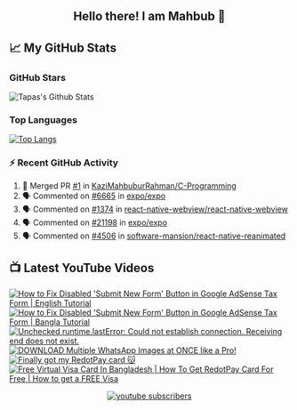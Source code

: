  <h2 align="center">Hello there! I am Mahbub 👋</h2>

## 📈 My GitHub Stats

### GitHub Stars

![Tapas's Github Stats](https://github-readme-stats.vercel.app/api?username=KaziMahbuburRahman&show_icons=true&theme=radical)

### Top Languages

[![Top Langs](https://github-readme-stats.vercel.app/api/top-langs/?username=KaziMahbuburRahman&layout=compact)](https://github.com/anuraghazra/github-readme-stats)

<h3>⚡ Recent GitHub Activity</h3>

<!--START_SECTION:activity-->

1. 🎉 Merged PR [#1](https://github.com/KaziMahbuburRahman/C-Programming/pull/1) in [KaziMahbuburRahman/C-Programming](https://github.com/KaziMahbuburRahman/C-Programming)
2. 🗣 Commented on [#6665](https://github.com/expo/expo/issues/6665#issuecomment-2002363514) in [expo/expo](https://github.com/expo/expo)
3. 🗣 Commented on [#1374](https://github.com/react-native-webview/react-native-webview/issues/1374#issuecomment-2002363079) in [react-native-webview/react-native-webview](https://github.com/react-native-webview/react-native-webview)
4. 🗣 Commented on [#21198](https://github.com/expo/expo/issues/21198#issuecomment-1997944746) in [expo/expo](https://github.com/expo/expo)
5. 🗣 Commented on [#4506](https://github.com/software-mansion/react-native-reanimated/issues/4506#issuecomment-1986828131) in [software-mansion/react-native-reanimated](https://github.com/software-mansion/react-native-reanimated)
<!--END_SECTION:activity-->

<h2>📺 Latest YouTube Videos</h2>

  <!-- prettier-ignore-start -->
<!-- BEGIN YOUTUBE-CARDS -->
[![How to Fix Disabled 'Submit New Form' Button in Google AdSense Tax Form | English Tutorial](https://ytcards.demolab.com/?id=yoI2p1NxNqw&title=How+to+Fix+Disabled+%27Submit+New+Form%27+Button+in+Google+AdSense+Tax+Form+%7C+English+Tutorial&lang=en&timestamp=1740748937&background_color=%230d1117&title_color=%23ffffff&stats_color=%23dedede&max_title_lines=1&width=250&border_radius=5 "How to Fix Disabled 'Submit New Form' Button in Google AdSense Tax Form | English Tutorial")](https://www.youtube.com/watch?v=yoI2p1NxNqw)
[![How to Fix Disabled 'Submit New Form' Button in Google AdSense Tax Form | Bangla Tutorial](https://ytcards.demolab.com/?id=ALAqt9zrFT8&title=How+to+Fix+Disabled+%27Submit+New+Form%27+Button+in+Google+AdSense+Tax+Form+%7C+Bangla+Tutorial&lang=en&timestamp=1740308213&background_color=%230d1117&title_color=%23ffffff&stats_color=%23dedede&max_title_lines=1&width=250&border_radius=5 "How to Fix Disabled 'Submit New Form' Button in Google AdSense Tax Form | Bangla Tutorial")](https://www.youtube.com/watch?v=ALAqt9zrFT8)
[![Unchecked runtime.lastError: Could not establish connection. Receiving end does not exist.](https://ytcards.demolab.com/?id=h7vJ-WHgZnw&title=Unchecked+runtime.lastError%3A+Could+not+establish+connection.+Receiving+end+does+not+exist.&lang=en&timestamp=1735839065&background_color=%230d1117&title_color=%23ffffff&stats_color=%23dedede&max_title_lines=1&width=250&border_radius=5 "Unchecked runtime.lastError: Could not establish connection. Receiving end does not exist.")](https://www.youtube.com/watch?v=h7vJ-WHgZnw)
[![DOWNLOAD Multiple WhatsApp Images at ONCE like a Pro!](https://ytcards.demolab.com/?id=vIrG9fdCAM4&title=DOWNLOAD+Multiple+WhatsApp+Images+at+ONCE+like+a+Pro%21&lang=en&timestamp=1731122593&background_color=%230d1117&title_color=%23ffffff&stats_color=%23dedede&max_title_lines=1&width=250&border_radius=5 "DOWNLOAD Multiple WhatsApp Images at ONCE like a Pro!")](https://www.youtube.com/watch?v=vIrG9fdCAM4)
[![Finally got my RedotPay card 😽](https://ytcards.demolab.com/?id=o--dz11zaWg&title=Finally+got+my+RedotPay+card+%F0%9F%98%BD&lang=en&timestamp=1730216518&background_color=%230d1117&title_color=%23ffffff&stats_color=%23dedede&max_title_lines=1&width=250&border_radius=5 "Finally got my RedotPay card 😽")](https://www.youtube.com/watch?v=o--dz11zaWg)
[![Free Virtual Visa Card In Bangladesh | How To Get RedotPay Card For Free | How to get a FREE Visa](https://ytcards.demolab.com/?id=4qtaqTckRFU&title=Free+Virtual+Visa+Card+In+Bangladesh+%7C+How+To+Get+RedotPay+Card+For+Free+%7C+How+to+get+a+FREE+Visa&lang=en&timestamp=1730214150&background_color=%230d1117&title_color=%23ffffff&stats_color=%23dedede&max_title_lines=1&width=250&border_radius=5 "Free Virtual Visa Card In Bangladesh | How To Get RedotPay Card For Free | How to get a FREE Visa")](https://www.youtube.com/watch?v=4qtaqTckRFU)
<!-- END YOUTUBE-CARDS -->
<!-- prettier-ignore-end -->

<div align="center">
  <a href="https://www.youtube.com/c/TechHelpBangladesh?sub_confirmation=1">
    <img alt="youtube subscribers" title="Subscribe for more" src="https://custom-icon-badges.demolab.com/youtube/channel/subscribers/UCpnZ8p8i65RDy1zhXajulYw?color=%23E05D44&label=Subscribe%20for%20more&logo=video&logoColor=white&style=for-the-badge&labelColor=CE4630"/>
  </a>
</div>

<br/>
<div>
